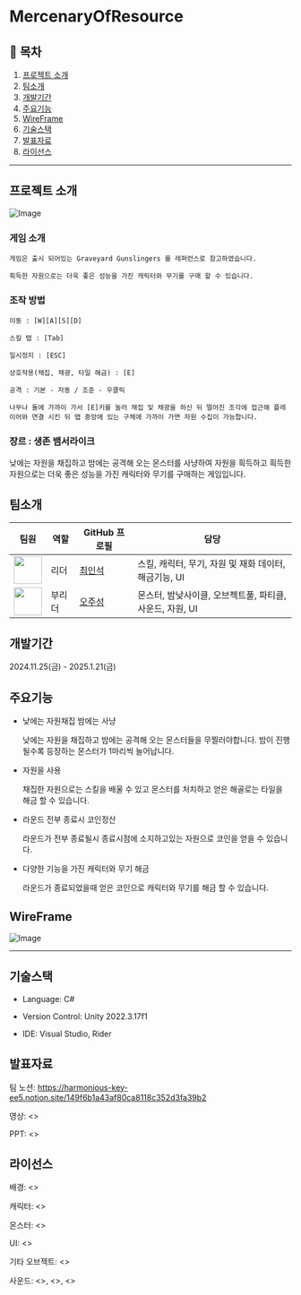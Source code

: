 # MercenaryOfResource

## 📖 목차
1. [프로젝트 소개](#프로젝트-소개)
2. [팀소개](#팀소개)
3. [개발기간](#개발기간)
4. [주요기능](#주요기능)
5. [WireFrame](#WireFrame)
6. [기술스택](#기술스택)
7. [발표자료](#발표자료)
8. [라이선스](#라이선스)

---  
## 프로젝트 소개

![Image](https://github.com/user-attachments/assets/76b891f7-2f49-4c39-b939-eb98ac1b1638)

### 게임 소개 

```
게임은 출시 되어있는 Graveyard Gunslingers 를 레퍼런스로 참고하였습니다.

흭득한 자원으로는 더욱 좋은 성능을 가진 캐릭터와 무기를 구매 할 수 있습니다.

```
### 조작 방법
```
이동 : [W][A][S][D]

스킬 탭 : [Tab]

일시정지 : [ESC]

상호작용(채집, 채광, 타일 해금) : [E]

공격 : 기본 - 자동 / 조준 - 우클릭

나무나 돌에 가까이 가서 [E]키를 눌러 채집 및 채광을 하신 뒤 떨어진 조각에 접근해 플레이어와 연결 시킨 뒤 맵 중앙에 있는 구체에 가까이 가면 자원 수집이 가능합니다.
```

### 장르 : 생존 뱀서라이크

낮에는 자원을 채집하고 밤에는 공격해 오는 몬스터를 사냥하여 자원을 흭득하고 흭득한 자원으로는 더욱 좋은 성능을 가진 캐릭터와 무기를 구매하는 게임입니다. 

## 팀소개
| 팀원   | 역할            | GitHub 프로필                     | 담당            |
|--------|-----------------|------------------------------------|-----------------|
| <img src="https://avatars.githubusercontent.com/new-Tower-of-Babel" width="50"> | 리더 | [최인석](https://github.com/new-Tower-of-Babel) |스킬, 캐릭터, 무기, 자원 및 재화 데이터, 해금기능, UI|
| <img src="https://avatars.githubusercontent.com/ojs0124" width="50"> | 부리더 | [오주성](https://github.com/ojs0124) |몬스터, 밤낮사이클, 오브젝트풀, 파티클, 사운드, 자원, UI|

## 개발기간
2024.11.25(금) - 2025.1.21(금)

## 주요기능

- 낮에는 자원채집 밤에는 사냥

  낮에는 자원을 채집하고 밤에는 공격해 오는 몬스터들을 무찔러야합니다. 밤이 진행될수록 등장하는 몬스터가 1마리씩 늘어납니다.


- 자원을 사용

  채집한 자원으로는 스킬을 배울 수 있고 몬스터를 처치하고 얻은 해골로는 타일을 해금 할 수 있습니다.


- 라운드 전부 종료시 코인정산

  라운드가 전부 종료될시 종료시점에 소지하고있는 자원으로 코인을 얻을 수 있습니다.


- 다양한 기능을 가진 캐릭터와 무기 해금
  
  라운드가 종료되었을때 얻은 코인으로 캐릭터와 무기를 해금 할 수 있습니다.


## WireFrame

![Image](https://github.com/user-attachments/assets/e64cb4af-bd56-4d4d-9ffb-c476d9aceca9)


---
## 기술스택

- Language: C#


- Version Control: Unity 2022.3.17f1


- IDE: Visual Studio, Rider


## 발표자료

팀 노션: <https://harmonious-key-ee5.notion.site/149f6b1a43af80ca8118c352d3fa39b2>


영상: <>


PPT: <>


## 라이선스


배경: <>


캐릭터: <>


몬스터: <>


UI: <>


기타 오브젝트: <>


사운드: <>, <>, <>

